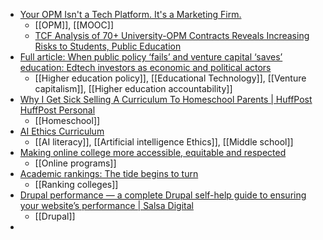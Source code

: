 - [Your OPM Isn't a Tech Platform. It's a Marketing Firm.](https://tcf.org/content/commentary/your-opm-isnt-a-tech-platform-its-a-predatory-marketing-firm/)
	- [[OPM]], [[MOOC]]
	- [TCF Analysis of 70+ University-OPM Contracts Reveals Increasing Risks to Students, Public Education](https://tcf.org/content/about-tcf/tcf-analysis-70-university-opm-contracts-reveals-increasing-risks-students-public-education/)
- [Full article: When public policy ‘fails’ and venture capital ‘saves’ education: Edtech investors as economic and political actors](https://www.tandfonline.com/doi/full/10.1080/14767724.2023.2272134)
	- [[Higher education policy]], [[Educational Technology]], [[Venture capitalism]], [[Higher education accountability]]
- [Why I Get Sick Selling A Curriculum To Homeschool Parents | HuffPost HuffPost Personal](https://www.huffpost.com/entry/homeschool-conference-curriculum-girl-empowerment_n_652445c9e4b0102e6962fd39)
	- [[Homeschool]]
- [AI Ethics Curriculum](https://docs.google.com/document/d/1e9wx9oBg7CR0s5O7YnYHVmX7H7pnITfoDxNdrSGkp60/mobilebasic)
	- [[AI literacy]], [[Artificial intelligence Ethics]], [[Middle school]]
- [Making online college more accessible, equitable and respected](https://www.insidehighered.com/news/student-success/academic-life/2023/10/30/making-online-college-more-accessible-equitable-and?mc_cid=131905f66d)
	- [[Online programs]]
- [Academic rankings: The tide begins to turn](https://www.universityworldnews.com/post-mobile.php?story=20231024130858697)
	- [[Ranking colleges]]
- [Drupal performance — a complete Drupal self-help guide to ensuring your website’s performance | Salsa Digital](https://salsa.digital/insights/drupal-performance-a-complete-drupal-self-help-guide-to-ensuring-your-websites-performance)
	- [[Drupal]]
-